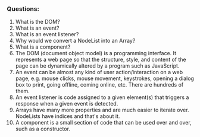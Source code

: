### Questions:
1. What is the DOM?
2. What is an event?
3. What is an event listener?
4. Why would we convert a NodeList into an Array?
5. What is a component? 
1. The DOM (document object model) is a programming interface.  It represents a web page so that the structure, style, and content of the page can be dynamically altered by a program such as JavaScript.
2. An event can be almost any kind of user action/interaction on a web page, e.g. mouse clicks, mouse movement, keystrokes, opening a dialog box to print, going offline, coming online, etc.  There are hundreds of them.
3. An event listener is code assigned to a given element(s) that triggers a response when a given event is detected.
4. Arrays have many more properties and are much easier to iterate over.  NodeLists have indices and that's about it.
5. A component is a small section of code that can be used over and over, such as a constructor.